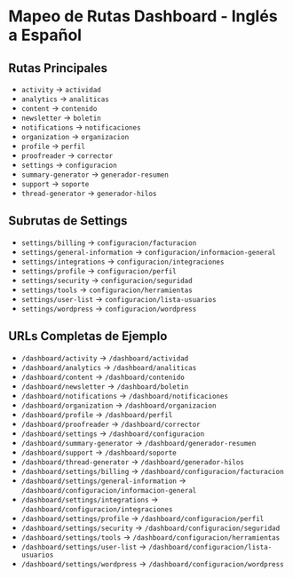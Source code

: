# Mapeo de Rutas Dashboard - Inglés a Español

## Rutas Principales
- `activity` → `actividad`
- `analytics` → `analiticas`
- `content` → `contenido`
- `newsletter` → `boletin`
- `notifications` → `notificaciones`
- `organization` → `organizacion`
- `profile` → `perfil`
- `proofreader` → `corrector`
- `settings` → `configuracion`
- `summary-generator` → `generador-resumen`
- `support` → `soporte`
- `thread-generator` → `generador-hilos`

## Subrutas de Settings
- `settings/billing` → `configuracion/facturacion`
- `settings/general-information` → `configuracion/informacion-general`
- `settings/integrations` → `configuracion/integraciones`
- `settings/profile` → `configuracion/perfil`
- `settings/security` → `configuracion/seguridad`
- `settings/tools` → `configuracion/herramientas`
- `settings/user-list` → `configuracion/lista-usuarios`
- `settings/wordpress` → `configuracion/wordpress`

## URLs Completas de Ejemplo
- `/dashboard/activity` → `/dashboard/actividad`
- `/dashboard/analytics` → `/dashboard/analiticas`
- `/dashboard/content` → `/dashboard/contenido`
- `/dashboard/newsletter` → `/dashboard/boletin`
- `/dashboard/notifications` → `/dashboard/notificaciones`
- `/dashboard/organization` → `/dashboard/organizacion`
- `/dashboard/profile` → `/dashboard/perfil`
- `/dashboard/proofreader` → `/dashboard/corrector`
- `/dashboard/settings` → `/dashboard/configuracion`
- `/dashboard/summary-generator` → `/dashboard/generador-resumen`
- `/dashboard/support` → `/dashboard/soporte`
- `/dashboard/thread-generator` → `/dashboard/generador-hilos`
- `/dashboard/settings/billing` → `/dashboard/configuracion/facturacion`
- `/dashboard/settings/general-information` → `/dashboard/configuracion/informacion-general`
- `/dashboard/settings/integrations` → `/dashboard/configuracion/integraciones`
- `/dashboard/settings/profile` → `/dashboard/configuracion/perfil`
- `/dashboard/settings/security` → `/dashboard/configuracion/seguridad`
- `/dashboard/settings/tools` → `/dashboard/configuracion/herramientas`
- `/dashboard/settings/user-list` → `/dashboard/configuracion/lista-usuarios`
- `/dashboard/settings/wordpress` → `/dashboard/configuracion/wordpress`